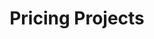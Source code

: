 ---
title: 'Pricing Projects'
videos: [
  {"title": "Intro", "url": "1. Intro-agt188jutc.mp4"},
  {"title": "The Pricing Formula", "url": "2. The Pricing Formula-7vtswkkwqg.mp4"},
  {"title": "Project's Value For The Client", "url": "3. Project's Value For The Client-bbv4b63ms3.mp4"},
  {"title": "How Much It Is Costing You", "url": "4. How Much It Is Costing You-ewqqbny862.mp4"},
  {"title": "How Interested You Are", "url": "5. How Interested You Are-txxqjic4ee.mp4"},
  {"title": "Think Long Term", "url": "6. Think Long Term-onv6yqfc51.mp4"},
  {"title": "Drawing The Price - Example", "url": "7. Drawing The Price - Example-iio3ngwjjc.mp4"},
  {"title": "Fast Gun Pricing", "url": "8. Fast Gun Pricing-t5itt0i5lx.mp4"},
  {"title": "Retainer Pricing", "url": "9. Retainer Pricing-jgslpokqa7.mp4"},
  {"title": "Summary", "url": "10. Summary-0qgejrpfcf.mp4"}
]
sort: 3
---